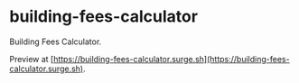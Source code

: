 # building-fees-calculator

Building Fees Calculator.

Preview at [https://building-fees-calculator.surge.sh](https://building-fees-calculator.surge.sh).
